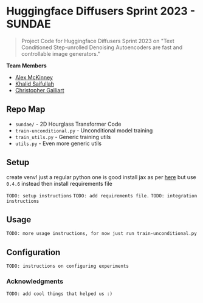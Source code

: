# Huggingface Diffusers Sprint 2023 - SUNDAE
> Project Code for Huggingface Diffusers Sprint 2023 on "Text Conditioned Step-unrolled Denoising Autoencoders are fast and controllable image generators."

**Team Members**
- [Alex McKinney](https://github.com/vvvm23)
- [Khalid Saifullah](https://github.com/khalidsaifullaah)
- [Christopher Galliart](https://github.com/HatmanStack)

## Repo Map
- `sundae/` - 2D Hourglass Transformer Code 
- `train-unconditional.py` - Unconditional model training
- `train_utils.py` - Generic training utils
- `utils.py` - Even more generic utils

## Setup
create venv! just a regular python one is good
install jax as per [here](https://github.com/huggingface/community-events/tree/main/jax-controlnet-sprint#installing-jax) but use `0.4.6` instead
then install requirements file

`TODO: setup instructions`
`TODO: add requirements file.`
`TODO: integration instructions`

## Usage
`TODO: more usage instructions, for now just run train-unconditional.py`

## Configuration
`TODO: instructions on configuring experiments`

### Acknowledgments
`TODO: add cool things that helped us :)`
